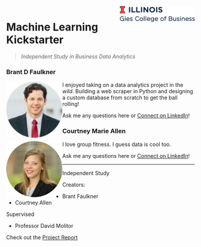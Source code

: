 
<img src="img/gies.png" align="right" width="200"/>

# Machine Learning Kickstarter
> _Independent Study in Business Data Analytics_


### Brant D Faulkner
<img src="img/brant.jpg" align="left" width="150"/>

I enjoyed taking on a data analytics project in the _wild_. Building a web scraper in Python and designing a custom database from scratch to get the ball rolling!  

Ask me any questions here or [Connect on LinkedIn](https://www.linkedin.com/in/brantdfaulkner/)!

### Courtney Marie Allen
<img src="img/courtney.jpg" align="left" width="150"/>

I love group fitness. I guess data is cool too.

Ask me any questions here or [Connect on LinkedIn](https://www.linkedin.com/in/courtneymarieallen/)!

---
Independent Study

Creators:
* Brant Faulkner
* Courtney Allen

Supervised
* Professor David Molitor

Check out the [Project Report](https://brantdfaulkner.github.io/Machine_Learning_Kickstarter/)
